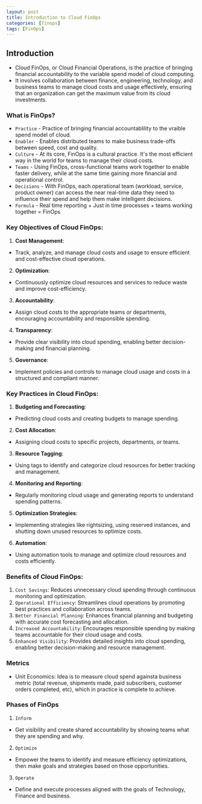 ```yaml
---
layout: post
title: Introduction to Cloud FinOps
categories: [finops]
tags: [FinOps]
---
```


## Introduction
- Cloud FinOps, or Cloud Financial Operations, is the practice of bringing financial accountability to the variable spend model of cloud computing. 
- It involves collaboration between finance, engineering, technology, and business teams to manage cloud costs and usage effectively, ensuring that an organization can get the maximum value from its cloud investments.

### What is FinOps?
- `Practice` - Practice of bringing financial accountablility to the vraible spend model of cloud.
- `Enabler` - Enables distributed teams to make business trade-offs between speed, cost and quality.
- `Culture` - At its core, FinOps is a cultural practice. It's the most efficient way in the world for teams to manage their cloud costs.
- `Teams` - Using FinOps, cross-functional teams work together to enable faster delivery, while at the same time gaining more financial and operational control.
- `Decisions` - With FinOps, each operational team (workload, service, product owner) can access the near real-time data they need to influence their spend and help them make intelligent decisions.
- `Formula` - Real time reporting + Just in time processes + teams working together = FinOps 


### Key Objectives of Cloud FinOps:
1. **Cost Management**: 
- Track, analyze, and manage cloud costs and usage to ensure efficient and cost-effective cloud operations.

2. **Optimization**: 
- Continuously optimize cloud resources and services to reduce waste and improve cost-efficiency.

3. **Accountability**: 
- Assign cloud costs to the appropriate teams or departments, encouraging accountability and responsible spending.

4. **Transparency**: 
- Provide clear visibility into cloud spending, enabling better decision-making and financial planning.

5. **Governance**: 
- Implement policies and controls to manage cloud usage and costs in a structured and compliant manner.

### Key Practices in Cloud FinOps:

1. **Budgeting and Forecasting**: 
- Predicting cloud costs and creating budgets to manage spending.

2. **Cost Allocation**: 
- Assigning cloud costs to specific projects, departments, or teams.

3. **Resource Tagging**: 
- Using tags to identify and categorize cloud resources for better tracking and management.

4. **Monitoring and Reporting**: 
- Regularly monitoring cloud usage and generating reports to understand spending patterns.

5. **Optimization Strategies**: 
- Implementing strategies like rightsizing, using reserved instances, and shutting down unused resources to optimize costs.

6. **Automation**: 
- Using automation tools to manage and optimize cloud resources and costs efficiently.

### Benefits of Cloud FinOps:
1. `Cost Savings`: Reduces unnecessary cloud spending through continuous monitoring and optimization.
2. `Operational Efficiency`: Streamlines cloud operations by promoting best practices and collaboration across teams.
3. `Better Financial Planning`: Enhances financial planning and budgeting with accurate cost forecasting and allocation.
4. `Increased Accountability`: Encourages responsible spending by making teams accountable for their cloud usage and costs.
5. `Enhanced Visibility`: Provides detailed insights into cloud spending, enabling better decision-making and resource management.


### Metrics
- Unit Economics: Idea is to measure cloud spend againsta business metric (total revenue, shipments made, paid subscribers, customer orders completed, etc), which in practice is complete to achieve.

### Phases of FinOps
1. `Inform`
- Get visibility and create shared accountability by showing teams what they are spending and why.

2. `Optimize`
- Empower the teams to identify and measure efficiency optimizations, then make goals and strategies based on those opportunities.

3. `Operate`
- Define and execute processes aligned with the goals of Technology, Finance and business.